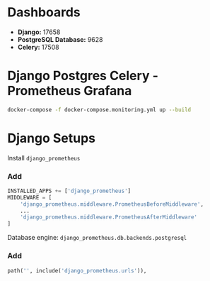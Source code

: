 # Dashboards 
<ul>
    <li><b>Django:</b> 17658</li>
    <li><b>PostgreSQL Database:</b> 9628</li>
    <li><b>Celery:</b> 17508 </li>
</ul>

# Django Postgres Celery - Prometheus Grafana
```bash 
docker-compose -f docker-compose.monitoring.yml up --build
```

# Django Setups
Install `django_prometheus`

### Add
```python
INSTALLED_APPS += ['django_prometheus']
MIDDLEWARE = [
    'django_prometheus.middleware.PrometheusBeforeMiddleware',
    ...
    'django_prometheus.middleware.PrometheusAfterMiddleware'
]
```
Database engine: `django_prometheus.db.backends.postgresql`

### Add
```python
path('', include('django_prometheus.urls')),
```
